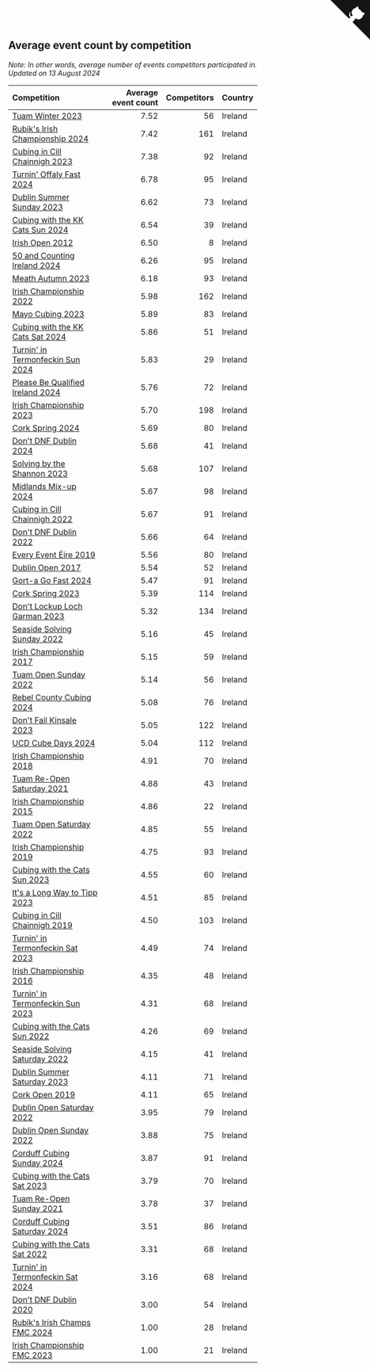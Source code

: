 ## Average event count by competition

*Note: In other words, average number of events competitors participated in.*
*Updated on 13 August 2024*

| Competition | Average event count | Competitors | Country |
| :--- | ---: | ---: | :--- |
| [Tuam Winter 2023](https://www.worldcubeassociation.org/competitions/TuamWinter2023) | 7.52 | 56 | Ireland |
| [Rubik's Irish Championship 2024](https://www.worldcubeassociation.org/competitions/RubiksIrishChampionship2024) | 7.42 | 161 | Ireland |
| [Cubing in Cill Chainnigh 2023](https://www.worldcubeassociation.org/competitions/CubinginCillChainnigh2023) | 7.38 | 92 | Ireland |
| [Turnin' Offaly Fast 2024](https://www.worldcubeassociation.org/competitions/TurninOffalyFast2024) | 6.78 | 95 | Ireland |
| [Dublin Summer Sunday 2023](https://www.worldcubeassociation.org/competitions/DublinSummerSolvingSunday2023) | 6.62 | 73 | Ireland |
| [Cubing with the KK Cats Sun 2024](https://www.worldcubeassociation.org/competitions/CubingwiththeKKCatsSunday2024) | 6.54 | 39 | Ireland |
| [Irish Open 2012](https://www.worldcubeassociation.org/competitions/IrishOpen2012) | 6.50 | 8 | Ireland |
| [50 and Counting Ireland 2024](https://www.worldcubeassociation.org/competitions/50andCountingIreland2024) | 6.26 | 95 | Ireland |
| [Meath Autumn 2023](https://www.worldcubeassociation.org/competitions/MeathAutumn2023) | 6.18 | 93 | Ireland |
| [Irish Championship 2022](https://www.worldcubeassociation.org/competitions/IrishChampionship2022) | 5.98 | 162 | Ireland |
| [Mayo Cubing 2023](https://www.worldcubeassociation.org/competitions/MayoCubing2023) | 5.89 | 83 | Ireland |
| [Cubing with the KK Cats Sat 2024](https://www.worldcubeassociation.org/competitions/CubingwiththeKKCatsSaturday2024) | 5.86 | 51 | Ireland |
| [Turnin' in Termonfeckin Sun 2024](https://www.worldcubeassociation.org/competitions/TurnininTermonfeckinSunday2024) | 5.83 | 29 | Ireland |
| [Please Be Qualified Ireland 2024](https://www.worldcubeassociation.org/competitions/PleaseBeQualifiedIreland2024) | 5.76 | 72 | Ireland |
| [Irish Championship 2023](https://www.worldcubeassociation.org/competitions/IrishChampionship2023) | 5.70 | 198 | Ireland |
| [Cork Spring 2024](https://www.worldcubeassociation.org/competitions/CorkSpring2024) | 5.69 | 80 | Ireland |
| [Don't DNF Dublin 2024](https://www.worldcubeassociation.org/competitions/DontDNFDublin2024) | 5.68 | 41 | Ireland |
| [Solving by the Shannon 2023](https://www.worldcubeassociation.org/competitions/SolvingbytheShannon2023) | 5.68 | 107 | Ireland |
| [Midlands Mix-up 2024](https://www.worldcubeassociation.org/competitions/MidlandsMixup2024) | 5.67 | 98 | Ireland |
| [Cubing in Cill Chainnigh 2022](https://www.worldcubeassociation.org/competitions/CubinginCillChainnigh2022) | 5.67 | 91 | Ireland |
| [Don't DNF Dublin 2022](https://www.worldcubeassociation.org/competitions/DontDNFDublin2022) | 5.66 | 64 | Ireland |
| [Every Event Éire 2019](https://www.worldcubeassociation.org/competitions/EveryEventEire2019) | 5.56 | 80 | Ireland |
| [Dublin Open 2017](https://www.worldcubeassociation.org/competitions/DublinOpen2017) | 5.54 | 52 | Ireland |
| [Gort-a Go Fast 2024](https://www.worldcubeassociation.org/competitions/GortaGoFast2024) | 5.47 | 91 | Ireland |
| [Cork Spring 2023](https://www.worldcubeassociation.org/competitions/CorkSpring2023) | 5.39 | 114 | Ireland |
| [Don't Lockup Loch Garman 2023](https://www.worldcubeassociation.org/competitions/DontLockupLochGarman2023) | 5.32 | 134 | Ireland |
| [Seaside Solving Sunday 2022](https://www.worldcubeassociation.org/competitions/SeasideSolvingSunday2022) | 5.16 | 45 | Ireland |
| [Irish Championship 2017](https://www.worldcubeassociation.org/competitions/IrishChampionship2017) | 5.15 | 59 | Ireland |
| [Tuam Open Sunday 2022](https://www.worldcubeassociation.org/competitions/TuamOpenSunday2022) | 5.14 | 56 | Ireland |
| [Rebel County Cubing 2024](https://www.worldcubeassociation.org/competitions/RebelCountyCubing2024) | 5.08 | 76 | Ireland |
| [Don't Fail Kinsale 2023](https://www.worldcubeassociation.org/competitions/DontFailKinsale2023) | 5.05 | 122 | Ireland |
| [UCD Cube Days 2024](https://www.worldcubeassociation.org/competitions/UCDCubeDays2024) | 5.04 | 112 | Ireland |
| [Irish Championship 2018](https://www.worldcubeassociation.org/competitions/IrishChampionship2018) | 4.91 | 70 | Ireland |
| [Tuam Re-Open Saturday 2021](https://www.worldcubeassociation.org/competitions/TuamSaturday2021) | 4.88 | 43 | Ireland |
| [Irish Championship 2015](https://www.worldcubeassociation.org/competitions/IrishChampionship2015) | 4.86 | 22 | Ireland |
| [Tuam Open Saturday 2022](https://www.worldcubeassociation.org/competitions/TuamOpenSaturday2022) | 4.85 | 55 | Ireland |
| [Irish Championship 2019](https://www.worldcubeassociation.org/competitions/IrishChampionship2019) | 4.75 | 93 | Ireland |
| [Cubing with the Cats Sun 2023](https://www.worldcubeassociation.org/competitions/CubingwiththeCatsSunday2023) | 4.55 | 60 | Ireland |
| [It's a Long Way to Tipp 2023](https://www.worldcubeassociation.org/competitions/ItsaLongWaytoTipperary2023) | 4.51 | 85 | Ireland |
| [Cubing in Cill Chainnigh 2019](https://www.worldcubeassociation.org/competitions/CubinginCillChainnigh2019) | 4.50 | 103 | Ireland |
| [Turnin' in Termonfeckin Sat 2023](https://www.worldcubeassociation.org/competitions/TurnininTermonfeckinSat2023) | 4.49 | 74 | Ireland |
| [Irish Championship 2016](https://www.worldcubeassociation.org/competitions/IrishChampionship2016) | 4.35 | 48 | Ireland |
| [Turnin' in Termonfeckin Sun 2023](https://www.worldcubeassociation.org/competitions/TurnininTermonfeckinSun2023) | 4.31 | 68 | Ireland |
| [Cubing with the Cats Sun 2022](https://www.worldcubeassociation.org/competitions/CubingwiththeCatsSunday2022) | 4.26 | 69 | Ireland |
| [Seaside Solving Saturday 2022](https://www.worldcubeassociation.org/competitions/SeasideSolvingSaturday2022) | 4.15 | 41 | Ireland |
| [Dublin Summer Saturday 2023](https://www.worldcubeassociation.org/competitions/DublinSummerSolvingSaturday2023) | 4.11 | 71 | Ireland |
| [Cork Open 2019](https://www.worldcubeassociation.org/competitions/CorkOpen2019) | 4.11 | 65 | Ireland |
| [Dublin Open Saturday 2022](https://www.worldcubeassociation.org/competitions/DublinOpenSaturday2022) | 3.95 | 79 | Ireland |
| [Dublin Open Sunday 2022](https://www.worldcubeassociation.org/competitions/DublinOpenSunday2022) | 3.88 | 75 | Ireland |
| [Corduff Cubing Sunday 2024](https://www.worldcubeassociation.org/competitions/CorduffCubingSunday2024) | 3.87 | 91 | Ireland |
| [Cubing with the Cats Sat 2023](https://www.worldcubeassociation.org/competitions/CubingwiththeCatsSaturday2023) | 3.79 | 70 | Ireland |
| [Tuam Re-Open Sunday 2021](https://www.worldcubeassociation.org/competitions/TuamSunday2021) | 3.78 | 37 | Ireland |
| [Corduff Cubing Saturday 2024](https://www.worldcubeassociation.org/competitions/CorduffCubingSaturday2024) | 3.51 | 86 | Ireland |
| [Cubing with the Cats Sat 2022](https://www.worldcubeassociation.org/competitions/CubingwiththeCatsSaturday2022) | 3.31 | 68 | Ireland |
| [Turnin' in Termonfeckin Sat 2024](https://www.worldcubeassociation.org/competitions/TurnininTermonfeckinSaturday2024) | 3.16 | 68 | Ireland |
| [Don't DNF Dublin 2020](https://www.worldcubeassociation.org/competitions/DontDNFDublin2020) | 3.00 | 54 | Ireland |
| [Rubik's Irish Champs FMC 2024](https://www.worldcubeassociation.org/competitions/RubiksIrishChampionshipFMC2024) | 1.00 | 28 | Ireland |
| [Irish Championship FMC 2023](https://www.worldcubeassociation.org/competitions/IrishChampionshipFMC2023) | 1.00 | 21 | Ireland |


<a href="https://github.com/simonkellly/wca_statistics_ireland" class="github-corner" aria-label="View source on Github"><svg width="80" height="80" viewBox="0 0 250 250" style="fill:#151513; color:#fff; position: absolute; top: 0; border: 0; right: 0;" aria-hidden="true"><path d="M0,0 L115,115 L130,115 L142,142 L250,250 L250,0 Z"></path><path d="M128.3,109.0 C113.8,99.7 119.0,89.6 119.0,89.6 C122.0,82.7 120.5,78.6 120.5,78.6 C119.2,72.0 123.4,76.3 123.4,76.3 C127.3,80.9 125.5,87.3 125.5,87.3 C122.9,97.6 130.6,101.9 134.4,103.2" fill="currentColor" style="transform-origin: 130px 106px;" class="octo-arm"></path><path d="M115.0,115.0 C114.9,115.1 118.7,116.5 119.8,115.4 L133.7,101.6 C136.9,99.2 139.9,98.4 142.2,98.6 C133.8,88.0 127.5,74.4 143.8,58.0 C148.5,53.4 154.0,51.2 159.7,51.0 C160.3,49.4 163.2,43.6 171.4,40.1 C171.4,40.1 176.1,42.5 178.8,56.2 C183.1,58.6 187.2,61.8 190.9,65.4 C194.5,69.0 197.7,73.2 200.1,77.6 C213.8,80.2 216.3,84.9 216.3,84.9 C212.7,93.1 206.9,96.0 205.4,96.6 C205.1,102.4 203.0,107.8 198.3,112.5 C181.9,128.9 168.3,122.5 157.7,114.1 C157.9,116.9 156.7,120.9 152.7,124.9 L141.0,136.5 C139.8,137.7 141.6,141.9 141.8,141.8 Z" fill="currentColor" class="octo-body"></path></svg></a><style>.github-corner:hover .octo-arm{animation:octocat-wave 560ms ease-in-out}@keyframes octocat-wave{0%,100%{transform:rotate(0)}20%,60%{transform:rotate(-25deg)}40%,80%{transform:rotate(10deg)}}@media (max-width:500px){.github-corner:hover .octo-arm{animation:none}.github-corner .octo-arm{animation:octocat-wave 560ms ease-in-out}}</style>
